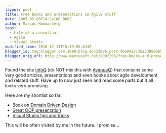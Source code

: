 ```yaml
---
layout: post
title: Free books and presentations on Agile stuff
date: 2007-03-08T14:24:00.000Z
author: Marcus Hammarberg
tags:
  - Life of a consultant
  - Agile
  - Visual Studio
modified_time: 2010-12-14T15:19:05.643Z
blogger_id: tag:blogger.com,1999:blog-36533086.post-4668417735253888665
blogger_orig_url: http://www.marcusoft.net/2007/03/free-books-and-presentations-on-agile.html
---
```


Found the site [InfoQ](http://www.infoq.com/) (do NOT mix this with
[AvenueQ](http://www.avenueq.com/)) that contains some very good
articles, presentations and even books about agile development and
related stuff. Have up to now just seen and read some parts but it all
looks very promising.

Here are my shortlist so far:

-   Book on [Domain Driven
    Design](http://www.infoq.com/minibooks/domain-driven-design-quickly)
-   [Great OOP
    presentation](http://www.infoq.com/presentations/principles-agile-oo-design)
-   [Visual Studio tips and
    tricks](http://www.infoq.com/minibooks/vsnettt)

This will be often visited by me in the future. I promise...
